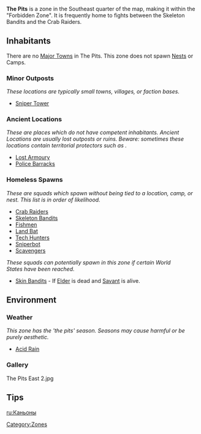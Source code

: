 **The Pits** is a zone in the Southeast quarter of the map, making it
within the "Forbidden Zone". It is frequently home to fights between the
Skeleton Bandits and the Crab Raiders.

## Inhabitants

There are no [Major Towns](Major_Towns.md "wikilink") in The Pits. This
zone does not spawn [Nests](Nest.md "wikilink") or Camps.

### Minor Outposts

*These locations are typically small towns, villages, or faction bases.*

- [Sniper Tower](Sniper_Tower.md "wikilink")

### Ancient Locations

*These are places which do not have competent inhabitants. Ancient
Locations are usually lost outposts or ruins. Beware: sometimes these
locations contain territorial protectors such as [](Security_Spider.md).*

- [Lost Armoury](Lost_Armoury.md "wikilink")
- [Police Barracks](Police_Barracks.md "wikilink")

### Homeless Spawns

*These are squads which spawn without being tied to a location, camp, or
nest. This list is in order of likelihood.*

- [Crab Raiders](03%20-%20Projects%20&%20Wikis/Kenshi/Kenshi%20Wiki/Kenshi%20Wiki%20Template/Crab_Raiders.md "wikilink")
- [Skeleton Bandits](Skeleton_Bandits.md "wikilink")
- [Fishmen](03%20-%20Projects%20&%20Wikis/Kenshi/Kenshi%20Wiki/Kenshi%20Wiki%20Template/Fishmen.md "wikilink")
- [Land Bat](Land_Bat.md "wikilink")
- [Tech Hunters](03%20-%20Projects%20&%20Wikis/Kenshi/Kenshi%20Wiki/Kenshi%20Wiki%20Template/Tech_Hunters.md "wikilink")
- [Sniperbot](Sniperbot.md "wikilink")
- [Scavengers](Scavengers.md "wikilink")

*These squads can potentially spawn in this zone if certain World
States have been reached.*

- [Skin Bandits](Skin_Bandits.md "wikilink") - If [Elder](Elder.md "wikilink")
  is dead and [Savant](Savant.md "wikilink") is alive.

## Environment

### Weather

*This zone has the 'the pits' season. Seasons may cause harmful [](Weather_Effects.md) or be purely aesthetic.*

- [Acid Rain](Acid_Rain.md "wikilink")

### Gallery

The Pits East 2.jpg

## Tips

[ru:Каньоны](ru:Каньоны "wikilink")

[Category:Zones](Category:Zones "wikilink")